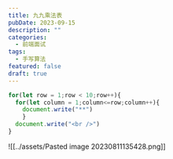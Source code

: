 ```yaml
---
title: 九九乘法表
pubDate: 2023-09-15
description: ""
categories:
  - 前端面试
tags:
  - 手写算法
featured: false
draft: true
---
```


```js
for(let row = 1;row < 10;row++){
  for(let column = 1;column<=row;column++){
    document.write("**")
    }
  document.write("<br />")
}
```

![[../assets/Pasted image 20230811135428.png]]

